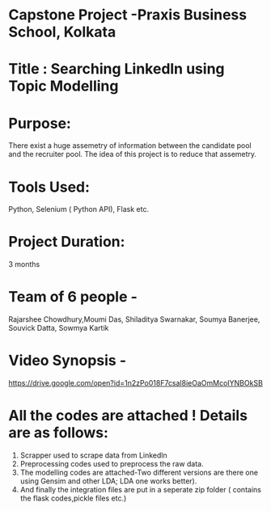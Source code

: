# Capstone Project -Praxis Business School, Kolkata

# Title : Searching Linkedln using Topic Modelling

# Purpose: 
There exist a huge assemetry of information between the candidate pool and the recruiter pool. The idea of this  project is to reduce that assemetry. 

# Tools Used: 
Python, Selenium ( Python API), Flask etc. 

# Project Duration: 
3 months

# Team of 6 people - 
Rajarshee Chowdhury,Moumi Das, Shiladitya Swarnakar, Soumya Banerjee, Souvick Datta, Sowmya Kartik

# Video Synopsis - 
https://drive.google.com/open?id=1n2zPo018F7csal8ieOaOmMcoIYNBOkSB

# All the codes are attached ! Details are as follows: 
  1. Scrapper used to scrape data from Linkedln
  2. Preprocessing codes used to preprocess the raw data.
  3. The modelling codes are attached-Two different versions are there one using Gensim and other LDA; LDA one works better).
  4. And finally the integration files are put in a seperate zip folder ( contains the flask codes,pickle files etc.)

